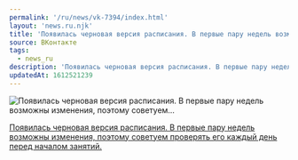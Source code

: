 ```yaml
---
permalink: '/ru/news/vk-7394/index.html'
layout: 'news.ru.njk'
title: 'Появилась черновая версия расписания. В первые пару недель возможны изменения, поэтому советуем…'
source: ВКонтакте
tags:
  - news_ru
description: 'Появилась черновая версия расписания. В первые пару недель возможны изменения, поэтому советуем…'
updatedAt: 1612521239
---
```

![Появилась черновая версия расписания. В первые пару недель возможны изменения, поэтому советуем…](https://sun9-41.userapi.com/sun9-10/x0EZnzXhhNoPkuaRPiJaTB_RfXIDqZzxi96cZA/MuyRjlBQDsQ.jpg)

[Появилась черновая версия расписания. В первые пару недель возможны изменения, поэтому советуем проверять его каждый день перед началом занятий.](https://docs.google.com/spreadsheets/d/1nJ7-eGB-gYJNgm5CTqodenKnUSQlhMeFs2gVLuyxEsM/edit#gid=456686889)
